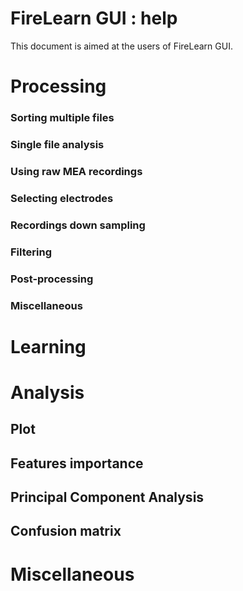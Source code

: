 # FireLearn GUI : help
This document is aimed at the users of FireLearn GUI. 
# Processing
### Sorting multiple files
### Single file analysis
### Using raw MEA recordings
### Selecting electrodes
### Recordings down sampling
### Filtering
### Post-processing

### Miscellaneous
# Learning

# Analysis
## Plot

## Features importance

## Principal Component Analysis

## Confusion matrix

# Miscellaneous